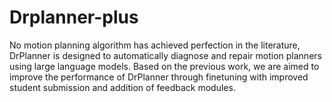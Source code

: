 # Drplanner-plus
No motion planning algorithm has achieved perfection in the literature, DrPlanner is designed to automatically diagnose and repair motion planners using large language models. Based on the previous work, we are aimed to improve the performance of DrPlanner through finetuning with improved student submission and addition of feedback modules. 
